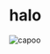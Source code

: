 # halo
![capoo](https://github.com/krislette/krislette/assets/143507354/1e98f28b-aad8-4c9c-b9fa-a981f1488f35)

<!--
**krislette/krislette** is a ✨ _special_ ✨ repository because its `README.md` (this file) appears on your GitHub profile.

Here are some ideas to get you started:

- 🔭 I’m currently working on ...
- 🌱 I’m currently learning ...
- 👯 I’m looking to collaborate on ...
- 🤔 I’m looking for help with ...
- 💬 Ask me about ...
- 📫 How to reach me: ...
- 😄 Pronouns: ...
- ⚡ Fun fact: ...
-->

